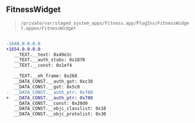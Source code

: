 ## FitnessWidget

> `/private/var/staged_system_apps/Fitness.app/PlugIns/FitnessWidget.appex/FitnessWidget`

```diff

-1648.0.0.0.0
+1654.0.0.0.0
   __TEXT.__text: 0x49e2c
   __TEXT.__auth_stubs: 0x1870
   __TEXT.__const: 0x1ef4

   __TEXT.__eh_frame: 0x268
   __DATA_CONST.__auth_got: 0xc38
   __DATA_CONST.__got: 0x5c0
-  __DATA_CONST.__auth_ptr: 0x768
+  __DATA_CONST.__auth_ptr: 0x788
   __DATA_CONST.__const: 0x20d0
   __DATA_CONST.__objc_classlist: 0x10
   __DATA_CONST.__objc_protolist: 0x30

```
